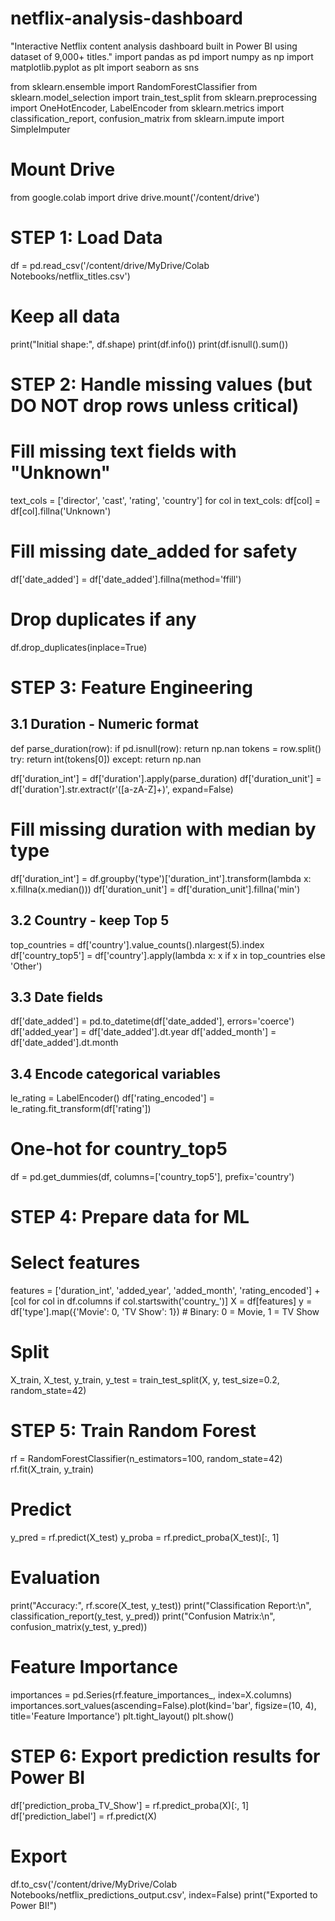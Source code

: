 # netflix-analysis-dashboard
"Interactive Netflix content analysis dashboard built in Power BI using dataset of 9,000+ titles."
import pandas as pd
import numpy as np
import matplotlib.pyplot as plt
import seaborn as sns

from sklearn.ensemble import RandomForestClassifier
from sklearn.model_selection import train_test_split
from sklearn.preprocessing import OneHotEncoder, LabelEncoder
from sklearn.metrics import classification_report, confusion_matrix
from sklearn.impute import SimpleImputer

# Mount Drive
from google.colab import drive
drive.mount('/content/drive')

# STEP 1: Load Data
df = pd.read_csv('/content/drive/MyDrive/Colab Notebooks/netflix_titles.csv')

# Keep all data
print("Initial shape:", df.shape)
print(df.info())
print(df.isnull().sum())

# STEP 2: Handle missing values (but DO NOT drop rows unless critical)
# Fill missing text fields with "Unknown"
text_cols = ['director', 'cast', 'rating', 'country']
for col in text_cols:
    df[col] = df[col].fillna('Unknown')

# Fill missing date_added for safety
df['date_added'] = df['date_added'].fillna(method='ffill')

# Drop duplicates if any
df.drop_duplicates(inplace=True)

# STEP 3: Feature Engineering

## 3.1 Duration - Numeric format
def parse_duration(row):
    if pd.isnull(row):
        return np.nan
    tokens = row.split()
    try:
        return int(tokens[0])
    except:
        return np.nan

df['duration_int'] = df['duration'].apply(parse_duration)
df['duration_unit'] = df['duration'].str.extract(r'([a-zA-Z]+)', expand=False)

# Fill missing duration with median by type
df['duration_int'] = df.groupby('type')['duration_int'].transform(lambda x: x.fillna(x.median()))
df['duration_unit'] = df['duration_unit'].fillna('min')

## 3.2 Country - keep Top 5
top_countries = df['country'].value_counts().nlargest(5).index
df['country_top5'] = df['country'].apply(lambda x: x if x in top_countries else 'Other')

## 3.3 Date fields
df['date_added'] = pd.to_datetime(df['date_added'], errors='coerce')
df['added_year'] = df['date_added'].dt.year
df['added_month'] = df['date_added'].dt.month

## 3.4 Encode categorical variables
le_rating = LabelEncoder()
df['rating_encoded'] = le_rating.fit_transform(df['rating'])

# One-hot for country_top5
df = pd.get_dummies(df, columns=['country_top5'], prefix='country')

# STEP 4: Prepare data for ML

# Select features
features = ['duration_int', 'added_year', 'added_month', 'rating_encoded'] + [col for col in df.columns if col.startswith('country_')]
X = df[features]
y = df['type'].map({'Movie': 0, 'TV Show': 1})  # Binary: 0 = Movie, 1 = TV Show

# Split
X_train, X_test, y_train, y_test = train_test_split(X, y, test_size=0.2, random_state=42)

# STEP 5: Train Random Forest
rf = RandomForestClassifier(n_estimators=100, random_state=42)
rf.fit(X_train, y_train)

# Predict
y_pred = rf.predict(X_test)
y_proba = rf.predict_proba(X_test)[:, 1]

# Evaluation
print("Accuracy:", rf.score(X_test, y_test))
print("Classification Report:\n", classification_report(y_test, y_pred))
print("Confusion Matrix:\n", confusion_matrix(y_test, y_pred))

# Feature Importance
importances = pd.Series(rf.feature_importances_, index=X.columns)
importances.sort_values(ascending=False).plot(kind='bar', figsize=(10, 4), title='Feature Importance')
plt.tight_layout()
plt.show()

# STEP 6: Export prediction results for Power BI
df['prediction_proba_TV_Show'] = rf.predict_proba(X)[:, 1]
df['prediction_label'] = rf.predict(X)

# Export
df.to_csv('/content/drive/MyDrive/Colab Notebooks/netflix_predictions_output.csv', index=False)
print("Exported to Power BI!")

